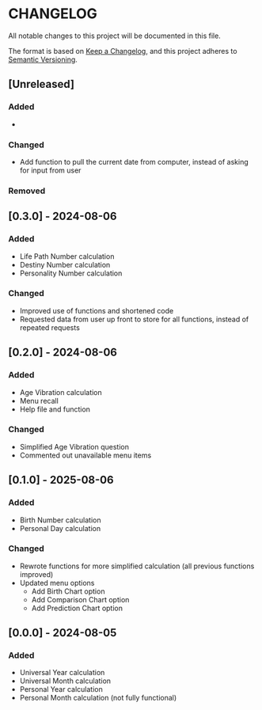 # CHANGELOG

All notable changes to this project will be documented in this file.

The format is based on [Keep a Changelog](https://keepachangelog.com/en/1.1.0/), and this project adheres to [Semantic Versioning](https://semver.org/spec/v2.0.0.html).

## [Unreleased]

### Added

- 

### Changed

- Add function to pull the current date from computer, instead of asking for input from user

### Removed

## [0.3.0] - 2024-08-06

### Added

- Life Path Number calculation
- Destiny Number calculation
- Personality Number calculation

### Changed

- Improved use of functions and shortened code
- Requested data from user up front to store for all functions, instead of repeated requests

## [0.2.0] - 2024-08-06

### Added

- Age Vibration calculation
- Menu recall
- Help file and function

### Changed

- Simplified Age Vibration question
- Commented out unavailable menu items

## [0.1.0] - 2025-08-06

### Added

- Birth Number calculation
- Personal Day calculation

### Changed

- Rewrote functions for more simplified calculation (all previous functions improved)
- Updated menu options
    - Add Birth Chart option
    - Add Comparison Chart option
    - Add Prediction Chart option

## [0.0.0] - 2024-08-05

### Added

- Universal Year calculation
- Universal Month calculation
- Personal Year calculation
- Personal Month calculation (not fully functional)
